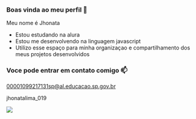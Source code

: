 ### Boas vinda ao meu perfil 💙

Meu nome é Jhonata

- Estou estudando na alura
- Estou me desenvolvendo na linguagem javascript
- Utilizo esse espaço para minha organizaçao e compartilhamento dos meus projetos desenvolvidos

### Voce pode entrar em contato comigo 📫

00001099217131sp@al.educacao.sp.gov.br

jhonatalima_019

![](https://media1.tenor.com/m/QDh_7NiXQAsAAAAC/horse-hey.gif)
